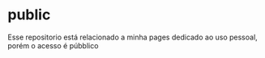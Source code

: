 # public
Esse repositorio está relacionado a minha pages dedicado ao uso pessoal, porém o acesso é púbblico
